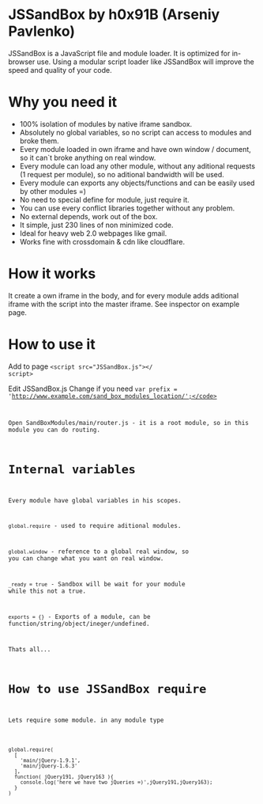 JSSandBox by h0x91B (Arseniy Pavlenko)
=========

JSSandBox is a JavaScript file and module loader. 
It is optimized for in-browser use. 
Using a modular script loader like JSSandBox will improve the speed and quality of your code.


Why you need it
=========
* 100% isolation of modules by native iframe sandbox.
* Absolutely no global variables, so no script can access to modules and broke them.
* Every module loaded in own iframe and have own window / document, so it can`t broke anything on real window.
* Every module can load any other module, without any aditional requests (1 request per module), so no aditional bandwidth will be used.
* Every module can exports any objects/functions and can be easily used by other modules =)
* No need to special define for module, just require it.
* You can use every conflict libraries together without any problem.
* No external depends, work out of the box.
* It simple, just 230 lines of non minimized code.
* Ideal for heavy web 2.0 webpages like gmail.
* Works fine with crossdomain & cdn like cloudflare.

How it works
==========
It create a own iframe in the body, and for every module adds aditional iframe with the script into the master iframe.
See inspector on example page.

How to use it
==========
Add to page 
<code><nowiki>&lt;script src="JSSandBox.js"></ script></nowiki></code>

Edit JSSandBox.js
Change if you need <code>var prefix = 'http://www.example.com/sand_box_modules_location/';</code>

Open SandBoxModules/main/router.js - it is a root module, so in this module you can do routing.

Internal variables
==========
Every module have global variables in his scopes.

<code>global.require</code> - used to require aditional modules.

<code>global.window</code> - reference to a global real window, so you can change what you want on real window.

<code>_ready = true</code> - Sandbox will be wait for your module while this not a true.

<code>exports = {}</code> - Exports of a module, can be function/string/object/ineger/undefined.


Thats all...

How to use JSSandBox require
==========
Lets require some module.
in any module type

<code>
<pre>
global.require( 
  [
    'main/jQuery-1.9.1',
    'main/jQuery-1.6.3'
  ], 
  function( jQuery191, jQuery163 ){
    console.log('here we have two jQueries =)',jQuery191,jQuery163);
  }
)
</pre>
</code>
